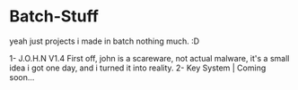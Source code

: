 # Batch-Stuff
yeah just projects i made in batch nothing much.
:D

1- J.O.H.N V1.4 First off, john is a scareware, not actual malware, it's a small idea i got one day, and i turned it into reality.
2- Key System | Coming soon...
